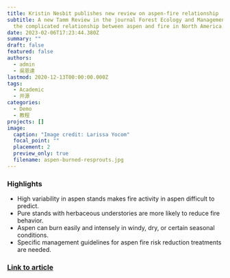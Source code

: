 ```yaml
---
title: Kristin Nesbit publishes new review on aspen-fire relationship
subtitle: A new Tamm Review in the journal Forest Ecology and Management reviews
  the complicated relationship between aspen and fire in North America.
date: 2023-02-06T17:23:44.380Z
summary: ""
draft: false
featured: false
authors:
  - admin
  - 吳恩達
lastmod: 2020-12-13T00:00:00.000Z
tags:
  - Academic
  - 开源
categories:
  - Demo
  - 教程
projects: []
image:
  caption: "Image credit: Larissa Yocom"
  focal_point: ""
  placement: 2
  preview_only: true
  filename: aspen-burned-resprouts.jpg
---
```

### Highlights

* High variability in aspen stands makes fire activity in aspen difficult to predict.
* Pure stands with herbaceous understories are more likely to reduce fire behavior.
* Aspen can burn easily and intensely in windy, dry, or certain seasonal conditions.
* Specific management guidelines for aspen fire risk reduction treatments are needed.

### [Link to article](https://www.sciencedirect.com/science/article/pii/S0378112722007460)